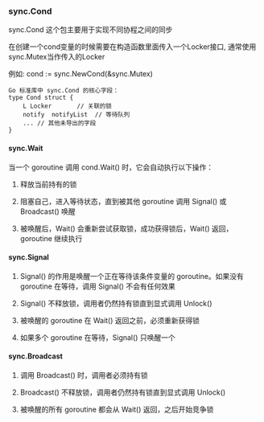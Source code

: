 ### sync.Cond

sync.Cond 这个包主要用于实现不同协程之间的同步

在创建一个cond变量的时候需要在构造函数里面传入一个Locker接口, 通常使用sync.Mutex当作传入的Locker

例如: cond := sync.NewCond(&sync.Mutex)

    Go 标准库中 sync.Cond 的核心字段：
    type Cond struct {
        L Locker       // 关联的锁
        notify  notifyList  // 等待队列
        ... // 其他未导出的字段
    }

#### sync.Wait

当一个 goroutine 调用 cond.Wait() 时，它会自动执行以下操作：

1. 释放当前持有的锁

2. 阻塞自己，进入等待状态，直到被其他 goroutine 调用 Signal() 或 Broadcast() 唤醒

3. 被唤醒后，Wait() 会重新尝试获取锁，成功获得锁后，Wait() 返回，goroutine 继续执行


#### sync.Signal

1. Signal() 的作用是唤醒一个正在等待该条件变量的 goroutine。如果没有 goroutine 在等待，调用 Signal() 不会有任何效果

2. Signal() 不释放锁，调用者仍然持有锁直到显式调用 Unlock()

3. 被唤醒的 goroutine 在 Wait() 返回之前，必须重新获得锁

4. 如果多个 goroutine 在等待，Signal() 只唤醒一个


#### sync.Broadcast

1. 调用 Broadcast() 时，调用者必须持有锁

2. Broadcast() 不释放锁，调用者仍然持有锁直到显式调用 Unlock()

3. 被唤醒的所有 goroutine 都会从 Wait() 返回，之后开始竞争锁







